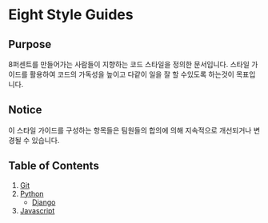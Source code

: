 Eight Style Guides
===========

## Purpose

8퍼센트를 만들어가는 사람들이 지향하는 코드 스타일을 정의한 문서입니다. 스타일 가이드를 활용하여 코드의 가독성을 높이고 다같이 일을 잘 할 수있도록 하는것이 목표입니다.

## Notice

이 스타일 가이드를 구성하는 항목들은 팀원들의 합의에 의해 지속적으로 개선되거나 변경될 수 있습니다.

## Table of Contents

1. [Git](Git)
1. [Python](Python)
    - [Django](Python/Django)
1. [Javascript](Javascript)
